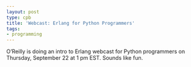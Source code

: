```yaml
---
layout: post
type: cpb
title: 'Webcast: Erlang for Python Programmers'
tags:
- programming
---
```

O’Reilly is doing an intro to Erlang webcast for Python programmers on Thursday, September 22 at 1 pm EST. Sounds like fun.
